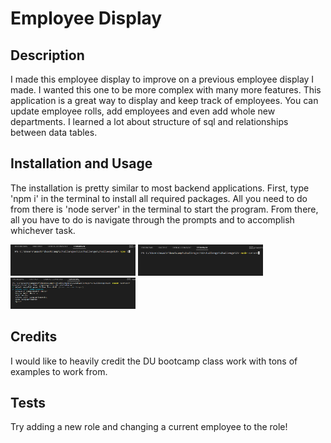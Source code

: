 # Employee Display

## Description

I made this employee display to improve on a previous employee display I made. I wanted this one to be more complex with many more features. This application is a great way to display and keep track of employees. You can update employee rolls, add employees and even add whole new departments. I learned a lot about structure of sql and relationships between data tables.

## Installation and Usage

The installation is pretty similar to most backend applications. First, type 'npm i' in the terminal to install all required packages. All you need to do from there is 'node server' in the terminal to start the program. From there, all you have to do is navigate through the prompts and to accomplish whichever task.

<img src=".\images\employeedisplay1.png" alt="npm i terminal command" width="200" height="50"/>
<img src=".\images\employeedisplay2.png" alt="node server terminal command" width="200" height="50"/>
<img src=".\images\epmloyeedisplay3.png" alt="navigation display after node sever in terminal" width="200" height="50"/>

## Credits

I would like to heavily credit the DU bootcamp class work with tons of examples to work from.

## Tests

Try adding a new role and changing a current employee to the role!